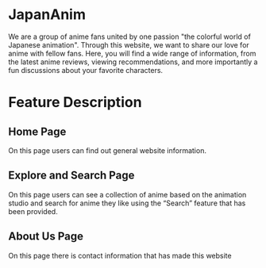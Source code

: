# JapanAnim

We are a group of anime fans united by one passion "the colorful world of Japanese animation". Through this website, we want to share our love for anime with fellow fans. 
Here, you will find a wide range of information, from the latest anime reviews, viewing recommendations, and more importantly a fun discussions about your favorite characters.

# Feature Description
## Home Page 
On this page users can find out general website information.
## Explore and Search Page
On this page users can see a collection of anime based on the animation studio and search for anime they like using the “Search” feature that has been provided.
## About Us Page
On this page there is contact information that has made this website

